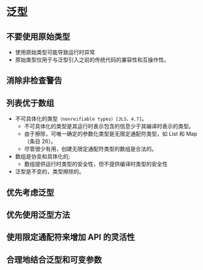 # 泛型

## 不要使用原始类型

* 使用原始类型可能导致运行时异常
* 原始类型仅用于与泛型引入之前的传统代码的兼容性和互操作性。



## 消除非检查警告



## 列表优于数组

* 不可具体化的类型`（nonreifiable types）[JLS，4.7]`。 
  * 不可具体化的类型是其运行时表示包含的信息少于其编译时表示的类型。
  *  由于擦除，可唯一确定的参数化类型是无限定通配符类型，如 List<?> 和 Map<?, ?> （条目 26）。
  * 尽管很少有用，创建无限定通配符类型的数组是合法的。
* 数组是协变和具体化的; 
  * 数组提供运行时类型的安全性，但不提供编译时类型的安全性
* 泛型是不变的，类型擦除的。



## 优先考虑泛型



## 优先使用泛型方法



## 使用限定通配符来增加 API 的灵活性



## 合理地结合泛型和可变参数



















